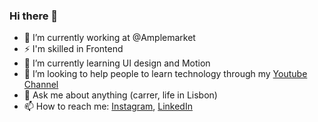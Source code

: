 ### Hi there 👋

- 🔭  I’m currently working at @Amplemarket
- ⚡  I'm skilled in Frontend
- 🌱  I’m currently learning UI design and Motion
- 💪 I’m looking to help people to learn technology through my [Youtube Channel](https://www.youtube.com/channel/UC0Ot7mmx8E7Fx4v_8SpTQ_A)
- 💬  Ask me about anything (carrer, life in Lisbon)
- 📫  How to reach me: [Instagram](https://www.instagram.com/joaovbibiano/), [LinkedIn](https://www.linkedin.com/in/joaobibiano/)
